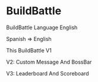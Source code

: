 # BuildBattle
BuildBattle Language English

Spanish => English

This BuildBattle V1

V2: 
Custom Message And
BossBar

V3:
Leaderboard And
Scoreboard

